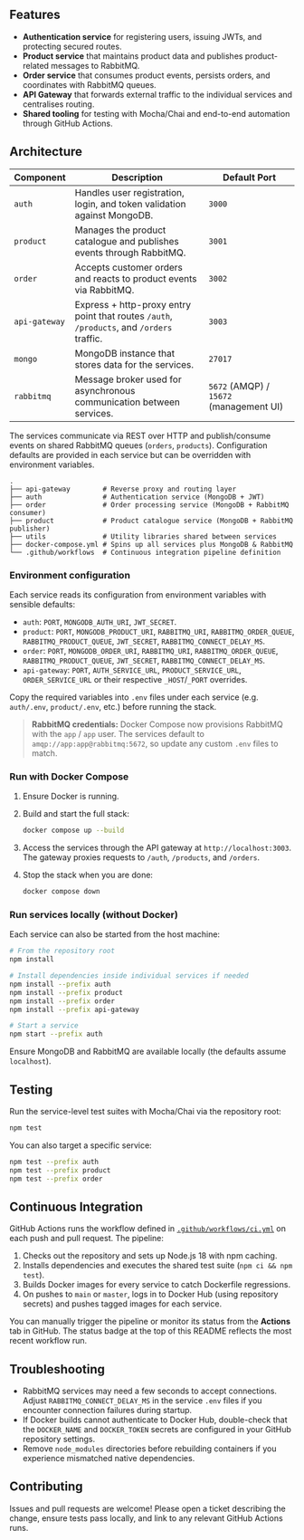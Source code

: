 ## Features

- **Authentication service** for registering users, issuing JWTs, and protecting secured routes.
- **Product service** that maintains product data and publishes product-related messages to RabbitMQ.
- **Order service** that consumes product events, persists orders, and coordinates with RabbitMQ queues.
- **API Gateway** that forwards external traffic to the individual services and centralises routing.
- **Shared tooling** for testing with Mocha/Chai and end-to-end automation through GitHub Actions.

## Architecture

| Component | Description | Default Port |
| --- | --- | --- |
| `auth` | Handles user registration, login, and token validation against MongoDB. | `3000` |
| `product` | Manages the product catalogue and publishes events through RabbitMQ. | `3001` |
| `order` | Accepts customer orders and reacts to product events via RabbitMQ. | `3002` |
| `api-gateway` | Express + http-proxy entry point that routes `/auth`, `/products`, and `/orders` traffic. | `3003` |
| `mongo` | MongoDB instance that stores data for the services. | `27017` |
| `rabbitmq` | Message broker used for asynchronous communication between services. | `5672` (AMQP) / `15672` (management UI) |

The services communicate via REST over HTTP and publish/consume events on shared RabbitMQ queues (`orders`, `products`). Configuration defaults are provided in each service but can be overridden with environment variables.

```
.
├── api-gateway        # Reverse proxy and routing layer
├── auth               # Authentication service (MongoDB + JWT)
├── order              # Order processing service (MongoDB + RabbitMQ consumer)
├── product            # Product catalogue service (MongoDB + RabbitMQ publisher)
├── utils              # Utility libraries shared between services
├── docker-compose.yml # Spins up all services plus MongoDB & RabbitMQ
└── .github/workflows  # Continuous integration pipeline definition
```

### Environment configuration

Each service reads its configuration from environment variables with sensible defaults:

- `auth`: `PORT`, `MONGODB_AUTH_URI`, `JWT_SECRET`.
- `product`: `PORT`, `MONGODB_PRODUCT_URI`, `RABBITMQ_URI`, `RABBITMQ_ORDER_QUEUE`, `RABBITMQ_PRODUCT_QUEUE`, `JWT_SECRET`, `RABBITMQ_CONNECT_DELAY_MS`.
- `order`: `PORT`, `MONGODB_ORDER_URI`, `RABBITMQ_URI`, `RABBITMQ_ORDER_QUEUE`, `RABBITMQ_PRODUCT_QUEUE`, `JWT_SECRET`, `RABBITMQ_CONNECT_DELAY_MS`.
- `api-gateway`: `PORT`, `AUTH_SERVICE_URL`, `PRODUCT_SERVICE_URL`, `ORDER_SERVICE_URL` or their respective `_HOST`/`_PORT` overrides.

Copy the required variables into `.env` files under each service (e.g. `auth/.env`, `product/.env`, etc.) before running the stack.

> **RabbitMQ credentials:** Docker Compose now provisions RabbitMQ with the `app` / `app` user. The services default to `amqp://app:app@rabbitmq:5672`, so update any custom `.env` files to match.

### Run with Docker Compose

1. Ensure Docker is running.
2. Build and start the full stack:

   ```bash
   docker compose up --build
   ```

3. Access the services through the API gateway at `http://localhost:3003`. The gateway proxies requests to `/auth`, `/products`, and `/orders`.

4. Stop the stack when you are done:

   ```bash
   docker compose down
   ```

### Run services locally (without Docker)

Each service can also be started from the host machine:

```bash
# From the repository root
npm install

# Install dependencies inside individual services if needed
npm install --prefix auth
npm install --prefix product
npm install --prefix order
npm install --prefix api-gateway

# Start a service
npm start --prefix auth
```

Ensure MongoDB and RabbitMQ are available locally (the defaults assume `localhost`).

## Testing

Run the service-level test suites with Mocha/Chai via the repository root:

```bash
npm test
```

You can also target a specific service:

```bash
npm test --prefix auth
npm test --prefix product
npm test --prefix order
```

## Continuous Integration

GitHub Actions runs the workflow defined in [`.github/workflows/ci.yml`](.github/workflows/ci.yml) on each push and pull request. The pipeline:

1. Checks out the repository and sets up Node.js 18 with npm caching.
2. Installs dependencies and executes the shared test suite (`npm ci && npm test`).
3. Builds Docker images for every service to catch Dockerfile regressions.
4. On pushes to `main` or `master`, logs in to Docker Hub (using repository secrets) and pushes tagged images for each service.

You can manually trigger the pipeline or monitor its status from the **Actions** tab in GitHub. The status badge at the top of this README reflects the most recent workflow run.

## Troubleshooting

- RabbitMQ services may need a few seconds to accept connections. Adjust `RABBITMQ_CONNECT_DELAY_MS` in the service `.env` files if you encounter connection failures during startup.
- If Docker builds cannot authenticate to Docker Hub, double-check that the `DOCKER_NAME` and `DOCKER_TOKEN` secrets are configured in your GitHub repository settings.
- Remove `node_modules` directories before rebuilding containers if you experience mismatched native dependencies.


## Contributing

Issues and pull requests are welcome! Please open a ticket describing the change, ensure tests pass locally, and link to any relevant GitHub Actions runs.
